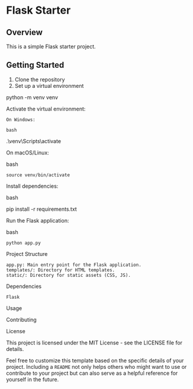 # Flask Starter

## Overview

This is a simple Flask starter project.

## Getting Started

1. Clone the repository
2. Set up a virtual environment

python -m venv venv

Activate the virtual environment:

    On Windows:

    bash

.\venv\Scripts\activate

On macOS/Linux:

bash

    source venv/bin/activate

Install dependencies:

bash

pip install -r requirements.txt

Run the Flask application:

bash

    python app.py

Project Structure

    app.py: Main entry point for the Flask application.
    templates/: Directory for HTML templates.
    static/: Directory for static assets (CSS, JS).

Dependencies

    Flask
    
Usage

Contributing


License

This project is licensed under the MIT License - see the LICENSE file for details.


Feel free to customize this template based on the specific details of your project. Including a `README` not only helps others who might want to use or contribute to your project but can also serve as a helpful reference for yourself in the future.
